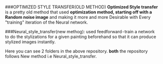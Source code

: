 
###OPTIMIZED STYLE TRANSFER(OLD METHOD)
**Optimized Style transfer** is a pretty old method that used **optimization method, starting off with a Random noise image** and making it more and more Desirable with Every "training" iteration of the Neural network.

###Neural_style_transfer(new methog):
used feedforward - train a network to do the stylizations for a given painting beforehand so that it can produce stylized images instantly.

Here you can see 2 folders in the above repository.
 **both** the repository follows New method i.e Neural_style_transfer.
